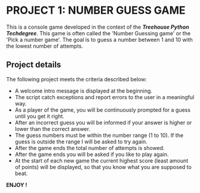 # PROJECT 1: NUMBER GUESS GAME

This is a console game developed in the context of the _**Treehouse Python Techdegree**_. This game is often called the 'Number Guessing game' or the 'Pick a number game'. The goal is to guess a number between 1 and 10 with the lowest number of attempts. 

## Project details

The following project meets the criteria described below:

* A welcome intro message is displayed at the beginning.
* The script catch exceptions and report errors to the user in a meaningful way.
* As a player of the game, you will be continuously prompted for a guess until you get it right.
* After an incorrect guess you will be informed if your answer is higher or lower than the correct answer.
* The guess numbers must be within the number range (1 to 10). If the guess is outside the range I will be asked to try again.
* After the game ends the total number of attempts is showed.
* After the game ends you will be asked if you like to play again.
* At the start of each new game the current highest score (least amount of points) will be displayed, so that you know what you are supposed to beat.

**ENJOY !**
